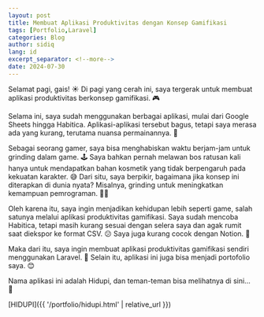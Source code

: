 ```yaml
---
layout: post
title: Membuat Aplikasi Produktivitas dengan Konsep Gamifikasi
tags: [Portfolio,Laravel]
categories: Blog
author: sidiq
lang: id
excerpt_separator: <!--more-->
date: 2024-07-30
---
```


Selamat pagi, gais! ☀️ Di pagi yang cerah ini, saya tergerak untuk membuat aplikasi produktivitas berkonsep gamifikasi. 🎮
<!--more-->

Selama ini, saya sudah menggunakan berbagai aplikasi, mulai dari Google Sheets hingga Habitica. Aplikasi-aplikasi tersebut bagus, tetapi saya merasa ada yang kurang, terutama nuansa permainannya. 🤔

Sebagai seorang gamer, saya bisa menghabiskan waktu berjam-jam untuk grinding dalam game. 🕹️ Saya bahkan pernah melawan bos ratusan kali hanya untuk mendapatkan bahan kosmetik yang tidak berpengaruh pada kekuatan karakter. 😅 Dari situ, saya berpikir, bagaimana jika konsep ini diterapkan di dunia nyata? Misalnya, grinding untuk meningkatkan kemampuan pemrograman. 👨‍💻

Oleh karena itu, saya ingin menjadikan kehidupan lebih seperti game, salah satunya melalui aplikasi produktivitas gamifikasi. Saya sudah mencoba Habitica, tetapi masih kurang sesuai dengan selera saya dan agak rumit saat diekspor ke format CSV. 😕 Saya juga kurang cocok dengan Notion. 🤷

Maka dari itu, saya ingin membuat aplikasi produktivitas gamifikasi sendiri menggunakan Laravel. 💪 Selain itu, aplikasi ini juga bisa menjadi portofolio saya. 😊

Nama aplikasi ini adalah Hidupi, dan teman-teman bisa melihatnya di sini... 👀

[HIDUPI]({{ '/portfolio/hidupi.html' | relative_url }})




